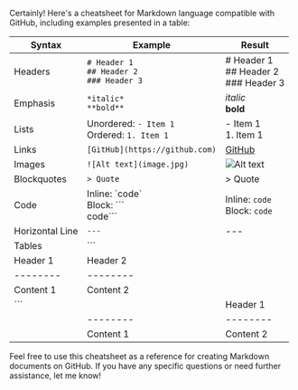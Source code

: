 Certainly! Here's a cheatsheet for Markdown language compatible with GitHub, including examples presented in a table:

| Syntax            | Example                                       | Result                 |
|-------------------|-----------------------------------------------|------------------------|
| Headers           | `# Header 1`<br>`## Header 2`<br>`### Header 3` | # Header 1<br>## Header 2<br>### Header 3 |
| Emphasis          | `*italic*`<br>`**bold**`                      | *italic*<br>**bold**   |
| Lists             | Unordered: `- Item 1`<br>Ordered: `1. Item 1`  | - Item 1<br>1. Item 1  |
| Links             | `[GitHub](https://github.com)`                | [GitHub](https://github.com) |
| Images            | `![Alt text](image.jpg)`                      | ![Alt text](image.jpg) |
| Blockquotes       | `> Quote`                                     | > Quote                |
| Code              | Inline: \`code\`<br>Block: \```<br>code\```   | Inline: `code`<br>Block: ```code``` |
| Horizontal Line   | `---`                                          | ---                    |
| Tables            | ```
  | Header 1 | Header 2 |
  | -------- | -------- |
  | Content 1| Content 2|
  ```                                             | | Header 1 | Header 2 |
                                                    | -------- | -------- |
                                                    | Content 1| Content 2| |

Feel free to use this cheatsheet as a reference for creating Markdown documents on GitHub. If you have any specific questions or need further assistance, let me know!
